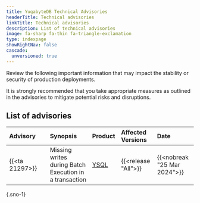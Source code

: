 ```yaml
---
title: YugabyteDB Technical Advisories
headerTitle: Technical advisories
linkTitle: Technical advisories
description: List of technical advisories
image: fa-sharp fa-thin fa-triangle-exclamation
type: indexpage
showRightNav: false
cascade:
  unversioned: true
---
```


Review the following important information that may impact the stability or security of production deployments.

It is strongly recommended that you take appropriate measures as outlined in the advisories to mitigate potential risks and disruptions.

## List of advisories

| Advisory&nbsp;&nbsp;&nbsp;&nbsp;&nbsp; | Synopsis | Product | Affected Versions | Date |
| :------------------------------------- | :------- | :------ | :---------------- | :--- |
| {{<ta 21297>}}| Missing writes during Batch Execution in a transaction | [YSQL](../../api/ysql/) | {{<release "All">}}  | {{<nobreak "25 Mar 2024">}}  |
{.sno-1}